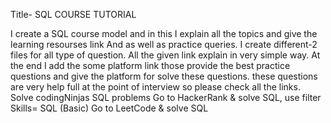 Title- SQL COURSE TUTORIAL

I create a SQL course model and in this I explain all the topics and give the learning resourses link And as well as practice queries. 
I create different-2 files for all type of question.
All the given link explain in very simple way. 
At the end I add the some platform link those provide the best practice questions and give the platform for solve these questions.
these questions are very help full at the point of interview so please check all the links.
Solve codingNinjas SQL problems
Go to HackerRank & solve SQL, use filter Skills= SQL (Basic)
Go to LeetCode & solve SQL
